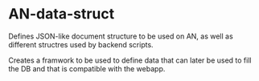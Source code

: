 # AN-data-struct
Defines JSON-like document structure to be used on AN, as well as different structres used by backend scripts.

Creates a framwork to be used to define data that can later be used to fill the DB and that is compatible with the webapp.
